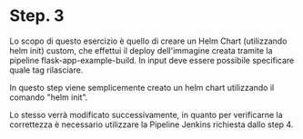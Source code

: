 
# Step. 3
Lo scopo di questo esercizio è quello di creare un Helm Chart (utilizzando helm init) custom, che effettui il deploy dell'immagine creata tramite la pipeline flask-app-example-build. In input deve essere possibile specificare quale tag rilasciare. 

In questo step viene semplicemente creato un helm chart utilizzando il comando "helm init". 

Lo stesso verrà modificato successivamente, in quanto per verificarne la correttezza è necessario utilizzare la Pipeline Jenkins richiesta dallo step 4.